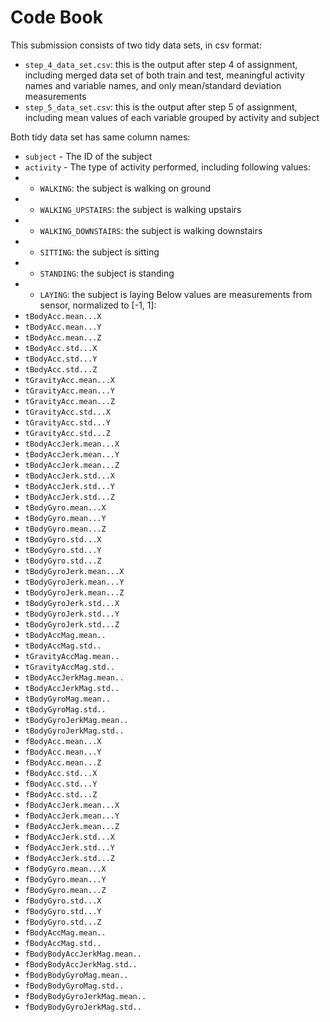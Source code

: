 # Code Book

This submission consists of two tidy data sets, in csv format:
* `step_4_data_set.csv`: this is the output after step 4 of assignment, including merged data set of both train and test, meaningful activity names and variable names, and only mean/standard deviation measurements
* `step_5_data_set.csv`: this is the output after step 5 of assignment, including mean values of each variable grouped by activity and subject

Both tidy data set has same column names:

* `subject` - The ID of the subject
* `activity` - The type of activity performed, including following values:
* 	- `WALKING`: the subject is walking on ground
* 	- `WALKING_UPSTAIRS`: the subject is walking upstairs
* 	- `WALKING_DOWNSTAIRS`: the subject is walking downstairs
* 	- `SITTING`: the subject is sitting
* 	- `STANDING`: the subject is standing
* 	- `LAYING`: the subject is laying
Below values are measurements from sensor, normalized to [-1, 1]:
* `tBodyAcc.mean...X`
* `tBodyAcc.mean...Y`
* `tBodyAcc.mean...Z`
* `tBodyAcc.std...X`
* `tBodyAcc.std...Y`
* `tBodyAcc.std...Z`
* `tGravityAcc.mean...X`
* `tGravityAcc.mean...Y`
* `tGravityAcc.mean...Z`
* `tGravityAcc.std...X`
* `tGravityAcc.std...Y`
* `tGravityAcc.std...Z`
* `tBodyAccJerk.mean...X`
* `tBodyAccJerk.mean...Y`
* `tBodyAccJerk.mean...Z`
* `tBodyAccJerk.std...X`
* `tBodyAccJerk.std...Y`
* `tBodyAccJerk.std...Z`
* `tBodyGyro.mean...X`
* `tBodyGyro.mean...Y`
* `tBodyGyro.mean...Z`
* `tBodyGyro.std...X`
* `tBodyGyro.std...Y`
* `tBodyGyro.std...Z`
* `tBodyGyroJerk.mean...X`
* `tBodyGyroJerk.mean...Y`
* `tBodyGyroJerk.mean...Z`
* `tBodyGyroJerk.std...X`
* `tBodyGyroJerk.std...Y`
* `tBodyGyroJerk.std...Z`
* `tBodyAccMag.mean..`
* `tBodyAccMag.std..`
* `tGravityAccMag.mean..`
* `tGravityAccMag.std..`
* `tBodyAccJerkMag.mean..`
* `tBodyAccJerkMag.std..`
* `tBodyGyroMag.mean..`
* `tBodyGyroMag.std..`
* `tBodyGyroJerkMag.mean..`
* `tBodyGyroJerkMag.std..`
* `fBodyAcc.mean...X`
* `fBodyAcc.mean...Y`
* `fBodyAcc.mean...Z`
* `fBodyAcc.std...X`
* `fBodyAcc.std...Y`
* `fBodyAcc.std...Z`
* `fBodyAccJerk.mean...X`
* `fBodyAccJerk.mean...Y`
* `fBodyAccJerk.mean...Z`
* `fBodyAccJerk.std...X`
* `fBodyAccJerk.std...Y`
* `fBodyAccJerk.std...Z`
* `fBodyGyro.mean...X`
* `fBodyGyro.mean...Y`
* `fBodyGyro.mean...Z`
* `fBodyGyro.std...X`
* `fBodyGyro.std...Y`
* `fBodyGyro.std...Z`
* `fBodyAccMag.mean..`
* `fBodyAccMag.std..`
* `fBodyBodyAccJerkMag.mean..`
* `fBodyBodyAccJerkMag.std..`
* `fBodyBodyGyroMag.mean..`
* `fBodyBodyGyroMag.std..`
* `fBodyBodyGyroJerkMag.mean..`
* `fBodyBodyGyroJerkMag.std..`